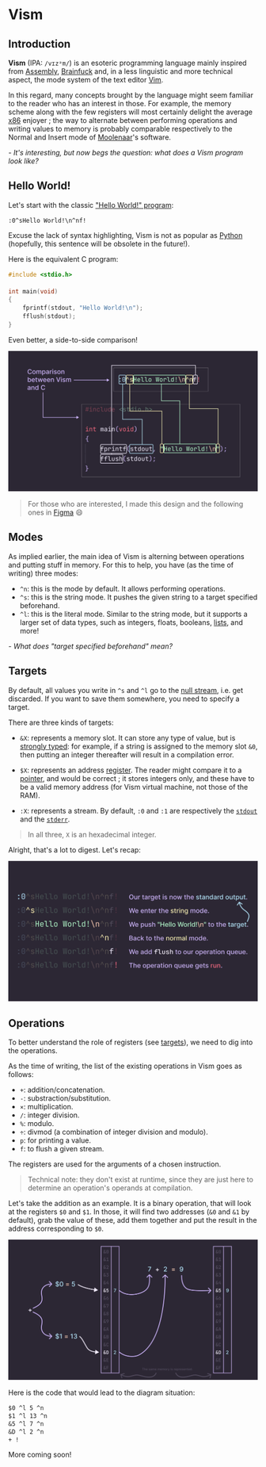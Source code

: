 # Vism

## Introduction

**Vism** (IPA: `/vɪzᵊm/`) is an esoteric programming language mainly inspired from [Assembly](https://en.wikipedia.org/wiki/Assembly_language), [Brainfuck](https://en.wikipedia.org/wiki/Brainfuck) and, in a less linguistic and more technical aspect, the mode system of the text editor [Vim](<https://en.wikipedia.org/wiki/Vim_(text_editor)>).

In this regard, many concepts brought by the language might seem familiar to the reader who has an interest in those. For example, the memory scheme along with the few registers will most certainly delight the average [x86](https://en.wikipedia.org/wiki/X86_assembly_language) enjoyer ; the way to alternate between performing operations and writing values to memory is probably comparable respectively to the Normal and Insert mode of [Moolenaar](https://en.wikipedia.org/wiki/Bram_Moolenaar)'s software.

_- It's interesting, but now begs the question: what does a Vism program look like?_

## Hello World!

Let's start with the classic ["Hello World!" program](https://en.wikipedia.org/wiki/%22Hello,_World!%22_program):

```vism
:0^sHello World!\n^nf!
```

Excuse the lack of syntax highlighting, Vism is not as popular as [Python](<https://en.wikipedia.org/wiki/Python_(programming_language)>) (hopefully, this sentence will be obsolete in the future!).

Here is the equivalent C program:

```c
#include <stdio.h>

int main(void)
{
    fprintf(stdout, "Hello World!\n");
    fflush(stdout);
}
```

Even better, a side-to-side comparison!

![Vism C Hello Comparison](../assets/frames/Vism_C_Hello_Comparison.svg)

> For those who are interested, I made this design and the following ones in [Figma](https://figma.com) 😄

## Modes

As implied earlier, the main idea of Vism is alterning between operations and putting stuff in memory. For this to help, you have (as the time of writing) three modes:

- `^n`: this is the mode by default. It allows performing operations.
- `^s`: this is the string mode. It pushes the given string to a target specified beforehand.
- `^l`: this is the literal mode. Similar to the string mode, but it supports a larger set of data types, such as integers, floats, booleans, [lists](https://en.wikipedia.org/wiki/Dynamic_array), and more!

_- What does "target specified beforehand" mean?_

## Targets

By default, all values you write in `^s` and `^l` go to the [null stream](https://en.wikipedia.org/wiki/Null_device), i.e. get discarded. If you want to save them somewhere, you need to specify a target.

There are three kinds of targets:

- `&X`: represents a memory slot. It can store any type of value, but is [strongly typed](https://en.wikipedia.org/wiki/Strong_and_weak_typing): for example, if a string is assigned to the memory slot `&0`, then putting an integer thereafter will result in a compilation error.

- `$X`: represents an address [register](https://en.wikipedia.org/wiki/Processor_register). The reader might compare it to a [pointer](<https://en.wikipedia.org/wiki/Pointer_(computer_programming)>), and would be correct ; it stores integers only, and these have to be a valid memory address (for Vism virtual machine, not those of the RAM).

- `:X`: represents a stream. By default, `:0` and `:1` are respectively the [`stdout`](<https://en.wikipedia.org/wiki/Standard_streams#Standard_output_(stdout)>) and the [`stderr`](<https://en.wikipedia.org/wiki/Standard_streams#Standard_error_(stderr)>).

> In all three, `X` is an hexadecimal integer.

Alright, that's a lot to digest. Let's recap:

![Vism Detailed Hello World program](../assets/frames/Vism_Detailed_Hello.svg)

## Operations

To better understand the role of registers (see [targets](#targets)), we need to dig into the operations.

As the time of writing, the list of the existing operations in Vism goes as follows:

- `+`: addition/concatenation.
- `-`: substraction/substitution.
- `×`: multiplication.
- `/`: integer division.
- `%`: modulo.
- `÷`: divmod (a combination of integer division and modulo).
- `p`: for printing a value.
- `f`: to flush a given stream.

The registers are used for the arguments of a chosen instruction.

> Technical note: they don't exist at runtime, since they are just here to determine an operation's operands at compilation.

Let's take the addition as an example. It is a binary operation, that will look at the registers `$0` and `$1`. In those, it will find two addresses (`&0` and `&1` by default), grab the value of these, add them together and put the result in the address corresponding to `$0`.

![Diagram of how addition works](../assets/frames/Vism_Addition_Process.svg)

Here is the code that would lead to the diagram situation:

```vism
$0 ^l 5 ^n
$1 ^l 13 ^n
&5 ^l 7 ^n
&D ^l 2 ^n
+ !
```

More coming soon!
